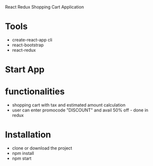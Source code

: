 React Redux Shopping Cart Application

# Tools
* create-react-app cli
* react-bootstrap
* react-redux
# Start App

# functionalities
* shopping cart with tax and estimated amount calculation
* user can enter promocode "DISCOUNT" and avail 50% off - done in redux

# Installation
* clone or download the project
* npm install
* npm start

